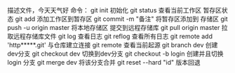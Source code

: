 描述文件，今天天气好
命令：
    git init                    初始化
    git status                  查看当前工作区 暂存区状态
    git add                     添加工作区到暂存区
    git commit -m "备注"        将暂存区添加到 存储区
    git push -u origin master   将本地存储区 提交到远程存储库
    git pull origin master      拉取远程存储库文件
    git log                     查看日志
    git reflog                  查看所有日志
    git remote add 'http*****.git'  与仓库建立连接
    git remote                  查看当前起源
    git branch dev              创建dev分支
    git checkout dev            切换到dev分支
    git checkout -b login       创建并且切换 login 分支
    git merge dev               将该分支合并
    git reset --hard "id"       版本回退


    